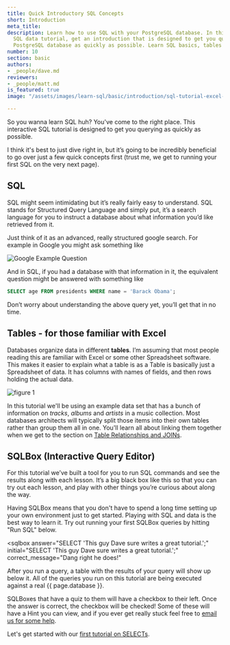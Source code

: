 ```yaml
---
title: Quick Introductory SQL Concepts
short: Introduction
meta_title: 
description: Learn how to use SQL with your PostgreSQL database. In this interactive
  SQL data tutorial, get an introduction that is designed to get you querying your
  PostgreSQL database as quickly as possible. Learn SQL basics, tables and SQLbox.
number: 10
section: basic
authors:
- _people/dave.md
reviewers:
- _people/matt.md
is_featured: true
image: "/assets/images/learn-sql/basic/introduction/sql-tutorial-excel-introduction.png"

---
```

So you wanna learn SQL huh?  You've come to the right place.  This interactive SQL tutorial is designed to get you querying as quickly as possible.

I think it's best to just dive right in, but it’s going to be incredibly beneficial to go over just a few quick concepts first (trust me, we get to running your first SQL on the very next page).

## SQL

SQL might seem intimidating but it’s really fairly easy to understand.  SQL stands for Structured Query Language and simply put, it’s a search language for you to instruct a database about what information you’d like retrieved from it.  

Just think of it as an advanced, really structured google search.  For example in Google you might ask something like

![Google Example Question](/assets/images/learn-sql/basic/introduction/obana-question.png)

And in SQL, if you had a database with that information in it, the equivalent question might be answered with something like

```sql
SELECT age FROM presidents WHERE name = 'Barack Obama';
```

Don’t worry about understanding the above query yet, you’ll get that in no time.

## Tables - for those familiar with Excel

Databases organize data in different **tables**.  I’m assuming that most people reading this are familiar with Excel or some other Spreadsheet software.  This makes it easier to explain what a table is as a Table is basically just a Spreadsheet of data.  It has columns with names of fields, and then rows holding the actual data.  

![figure 1](/assets/images/learn-sql/basic/introduction/sql-tutorial-excel-introduction.png)

In this tutorial we'll be using an example data set that has a bunch of information on *tracks*, *albums* and *artists* in a music collection.  Most databases architects will typically split those items into their own tables rather than group them all in one.  You'll learn all about linking them together when we get to the section on [Table Relationships and JOINs](../joins/).


<!-- [comment]: <> Note: Schema may just not be that important to talk about here yet...  Too slow of a start.
  ## Schema

This word gets used sometimes when writing SQL.  A Schema is quite simply a collection of tables.  A database can have multiple different schemas.  Most of the time in {{ page.database }} you'll deal with the default 'public' schema.

## Database

A database is the software that holds all of your schemas and tables, and that you run your SQL commands against.  There are a number of types of databases out there.  This tutorial is around {{ page.database }}, but we have identical tutorials for the other more popular database engines as well: PostgreSQL, MySQL, Redshift, BigQuery, Oracle, SQLServer, SQLlite
Each database engine has a slightly different Syntax of SQL.  They’re all incredibly similar however, so learning the basics of one will translate quite well to the others.  If you’re unsure on what syntax to start learning with you should either ask someone what database engines you use at work or start with PostgreSQL, as it’s very popular. -->

## SQLBox (Interactive Query Editor)

For this tutorial we’ve built a tool for you to run SQL commands and see the results along with each lesson.  It’s a big black box like this so that you can try out each lesson, and play with other things you’re curious about along the way.  

Having SQLBox means that you don't have to spend a long time setting up your own environment just to get started.  Playing with SQL and data is the best way to learn it.  Try out running your first SQLBox queries by hitting "Run SQL" below.

<sqlbox
     answer="SELECT 'This guy Dave sure writes a great tutorial.';"
     initial="SELECT 'This guy Dave sure writes a great tutorial.';"
     correct_message="Dang right he does!"
></sqlbox>

After you run a query, a table with the results of your query will show up below it.  All of the queries you run on this tutorial are being executed against a real {{ page.database }}.

SQLBoxes that have a quiz to them will have a checkbox to their left.  Once the answer is correct, the checkbox will be checked!  Some of these will have a Hint you can view, and if you ever get really stuck feel free to [email us for some help](mailto:support+sqltutorial@chartio.com).

Let's get started with our [first tutorial on SELECTs](../select/).

<!-- description of chinook probably not needed ## Chinook

For most of the tutorial we’re going to be using a database from a great project called Chinook Database.  Chinook is an open database example that has support for equivalent data across many different database engines, so it’s easy to test your skills across various different databases. -->